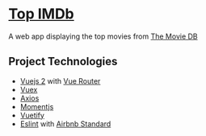 # [Top IMDb](https://top-imdb.herokuapp.com/)

A web app displaying the top movies from [The Movie DB](https://www.themoviedb.org/)

## Project Technologies

- [Vuejs 2](https://vuejs.org/) with [Vue Router](https://router.vuejs.org/)
- [Vuex](https://vuex.vuejs.org/)
- [Axios](https://github.com/axios/axios)
- [Momentjs](https://momentjs.com/)
- [Vuetify](https://vuetifyjs.com/)
- [Eslint](https://eslint.org/) with [Airbnb Standard](https://github.com/airbnb/javascript)
